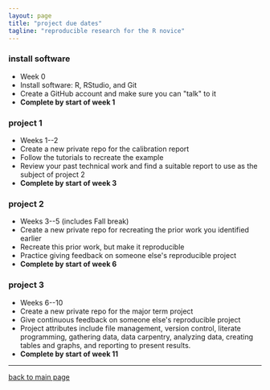 ```yaml
---
layout: page
title: "project due dates"
tagline: "reproducible research for the R novice"
---
```


### install software 

- Week 0 
- Install software: R, RStudio, and Git 
- Create a GitHub account and make sure you can "talk" to it  
- **Complete by start of week 1**

### project 1 

- Weeks 1--2 
- Create a new private repo for the calibration report 
- Follow the tutorials to recreate the example  
- Review your past technical work and find a suitable report to use as the subject of project 2  
- **Complete by start of week 3**

### project 2 

- Weeks 3--5 (includes Fall break) 
- Create a new private repo for recreating the prior work you identified earlier 
- Recreate this prior work, but make it reproducible  
- Practice giving feedback on someone else's reproducible project 
- **Complete by start of week 6**

### project 3 

- Weeks 6--10 
- Create a new private repo for  the major term project 
- Give continuous feedback on someone else's reproducible project 
- Project attributes include file management, version control, literate programming, gathering data, data carpentry, analyzing data, creating tables and graphs, and reporting to present results. 
- **Complete by start of week 11**

---

[back to main page](../index.html)











